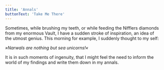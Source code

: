 ```yaml
---
title: 'Annals'
buttonText: 'Take Me There'
---
```


Sometimes, while brushing my teeth, or while feeding the Nifflers diamonds from my enormous Vault, I have a sudden
stroke of inspiration, an idea of the utmost genius. This morning for example, I suddenly thought to my self:

*»Narwals are nothing but sea unicorns!«*

It is in such moments of ingenuity, that I might feel the need to inform the world of
my findings and write them down in my annals.
